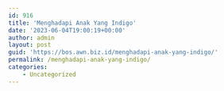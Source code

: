 ```yaml
---
id: 916
title: 'Menghadapi Anak Yang Indigo'
date: '2023-06-04T19:00:19+00:00'
author: admin
layout: post
guid: 'https://bos.awn.biz.id/menghadapi-anak-yang-indigo/'
permalink: /menghadapi-anak-yang-indigo/
categories:
    - Uncategorized
---
```


